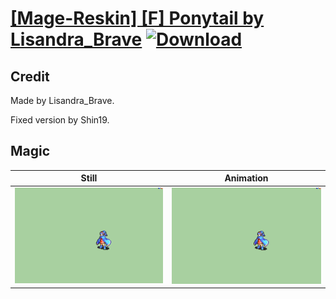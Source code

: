 # [\[Mage-Reskin\] \[F\] Ponytail by Lisandra_Brave](./) [![Download](https://img.shields.io/badge/Download--red?style=social&logo=github)](https://minhaskamal.github.io/DownGit/#/home?url=https://github.com/Klokinator/FE-Repo/tree/main/Battle%20Animations%2FMagi%20-%20Nature-Type%2F%5BMage-Reskin%5D%20%5BF%5D%20Ponytail%20by%20Lisandra_Brave%2F6.%20Magic%20(Fixed))

## Credit

Made by Lisandra_Brave.

Fixed version by Shin19.

## Magic

| Still | Animation |
| :---: | :-------: |
| ![Magic still](./Magic_000.png) | ![Magic animation](./Magic.gif) |
